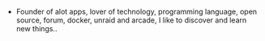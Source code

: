 - Founder of alot apps, lover of technology, programming language, open source, forum, docker, unraid and arcade, I like to discover and learn new things..
  <br>

































































































































































































































































































































































































































































































































